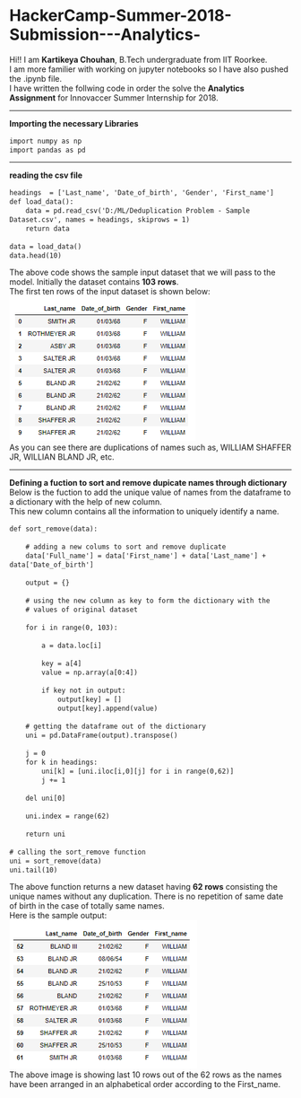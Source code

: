 # HackerCamp-Summer-2018-Submission---Analytics-

Hi!! I am **Kartikeya Chouhan**, B.Tech undergraduate from IIT Roorkee.    
I am more familier with working on jupyter notebooks so I have also pushed the .ipynb file.  
I have written the follwing code in order the solve the **Analytics Assignment** for Innovaccer Summer Internship for 2018.

---
**Importing the necessary Libraries**
```
import numpy as np
import pandas as pd
```
---
**reading the csv file**
```
headings  = ['Last_name', 'Date_of_birth', 'Gender', 'First_name']
def load_data():
    data = pd.read_csv('D:/ML/Deduplication Problem - Sample Dataset.csv', names = headings, skiprows = 1)
    return data

data = load_data()
data.head(10)
```
The above code shows the sample input dataset that we will pass to the model. Initially the dataset contains **103 rows**.     
The first ten rows of the input dataset is shown below:    
![](Input_Dataset.PNG)  
As you can see there are duplications of names such as, WILLIAM SHAFFER JR, WILLIAN BLAND JR, etc.

---
**Defining a fuction to sort and remove dupicate names through dictionary**  
Below is the fuction to add the unique value of names from the dataframe to a dictionary with the help of new column.     
This new column contains all the information to uniquely identify a name.  
```
def sort_remove(data):
    
    # adding a new colums to sort and remove duplicate
    data['Full_name'] = data['First_name'] + data['Last_name'] + data['Date_of_birth']
    
    output = {}
    
    # using the new column as key to form the dictionary with the
    # values of original dataset
    
    for i in range(0, 103):
        
        a = data.loc[i]
        
        key = a[4]
        value = np.array(a[0:4])
        
        if key not in output:
            output[key] = []
            output[key].append(value)
    
    # getting the dataframe out of the dictionary
    uni = pd.DataFrame(output).transpose()
    
    j = 0
    for k in headings:
        uni[k] = [uni.iloc[i,0][j] for i in range(0,62)]
        j += 1

    del uni[0]
    
    uni.index = range(62)
    
    return uni

# calling the sort_remove function
uni = sort_remove(data)
uni.tail(10)
```
The above function returns a new dataset having **62 rows** consisting the unique names without any duplication. There is no repetition of same date of birth in the case of totally same names.       
Here is the sample output:   
![](Output_Dataset.PNG)  
The above image is showing last 10 rows out of the 62 rows as the names have been arranged in an alphabetical order according to the First_name.
